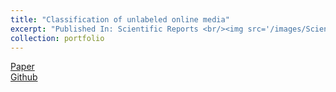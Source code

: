 ```yaml
---
title: "Classification of unlabeled online media"
excerpt: "Published In: Scientific Reports <br/><img src='/images/Scientific_Reports_Model.png' width='400' height='400'>"
collection: portfolio
---
```

<a href="http://sakthikap.github.io/files/Classification_of_unlabeled_online_media.pdf"> Paper </a> <br/><a href="https://github.com/sakthikap/Social-Network-Analysis"> Github </a> 
